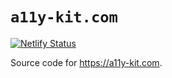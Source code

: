 # `a11y-kit.com`

[![Netlify Status](https://api.netlify.com/api/v1/badges/9f2e0fd6-203e-4d3e-812e-79d2c10e2914/deploy-status)](https://app.netlify.com/sites/pedantic-hypatia-c45981/deploys)

Source code for <https://a11y-kit.com>.